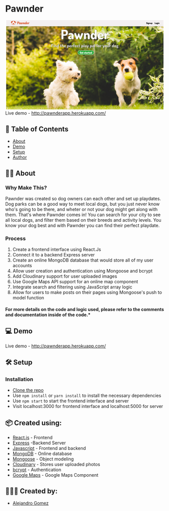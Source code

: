 # Pawnder

![](Pawnder.png)<br/>
Live demo - http://pawnderapp.herokuapp.com/

## 📖 Table of Contents
- [About](#about)
- [Demo](#demos)
- [Setup](#setup)
- [Author](#author)

## ✍🏻 About <a name="about"></a>

### Why Make This?

Pawnder was created so dog owners can each other and set up playdates. Dog parks can be a good way to meet local dogs, but you just never know who's going to be there, and wheter or not your dog might get along with them. That's where Pawnder comes in! You can search for your city to see all local dogs, and filter them based on their breeds and activity levels. You know your dog best and with Pawnder you can find their perfect playdate.

### Process

1.  Create a frontend interface using React.Js
2.  Connect it to a backend Express server
3.  Create an online MongoDB database that would store all of my user accounts
4.  Allow user creation and authentication using Mongoose and bcrypt
5.  Add Cloudinary support for user uploaded images
6.  Use Google Maps API support for an online map component
7.  Integrate search and filtering using JavaScript array logic
8.  Allow for users to make posts on their pages using Mongoose's push to model function

#### For more details on the code and logic used, please refer to the comments and documentation inside of the code.*

## 💻 Demo <a name="demos"/>
Live demo - http://pawnderapp.herokuapp.com/

## 🛠 Setup <a name="setup"/>

### Installation

*   [Clone the repo](https://github.com/alegomez1/MetroTimes-React-Native)
*   Use ```npm install``` or ```yarn install``` to install the necessary dependencies
*   Use ```npm start``` to start the frontend interface and server
*   Visit localhost:3000 for frontend interface and localhost:5000 for server


## 📦 Created using:
* [React.js](https://reactjs.org/) - Frontend
* [Express](https://expressjs.com/) -Backend Server
* [Javascript](https://www.javascript.com/) - Frontend and backend
* [MongoDB](https://www.mongodb.com/) - Online database
* [Mongoose](https://mongoosejs.com/) - Object modeling
* [Cloudinary](https://cloudinary.com/) - Stores user uploaded photos
* [bcrypt](https://www.npmjs.com/package/bcrypt) - Authentication
* [Google Maps](https://developers.google.com/maps/documentation) - Google Maps Component

## 🙋🏼‍♂️ Created by: <a name="author"></a>
* [Alejandro Gomez](https://github.com/alegomez1)
